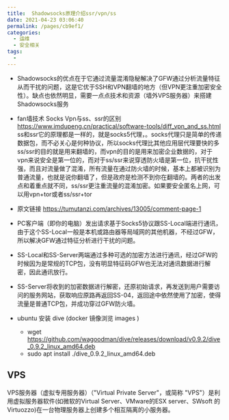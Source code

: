```yaml
---
title:  Shadowsocks原理介绍ssr/vpn/ss
date: 2021-04-23 03:06:40
permalink: /pages/cb9ef1/
categories:
  - 运维
  - 安全相关
tags:
  - 
---
```


- Shadowsocks的优点在于它通过流量混淆隐秘解决了GFW通过分析流量特征从而干扰的问题，这是它优于SSH和VPN翻墙的地方（但VPN更注重加密安全性）。缺点也依然明显，需要一点点技术和资源（墙外VPS服务器）来搭建Shadowsocks服务

- fan墙技术 Socks Vpn与ss、ssr的区别 https://www.imdupeng.cn/practical/software-tools/diff_vpn_and_ss.html
ss和ssr它的原理都是一样的，就是socks5代理，。socks代理只是简单的传递数据包，而不必关心是何种协议，所以socks代理比其他应用层代理要快的多
ss/ssr的目的就是用来翻墙的，而vpn的目的是用来加密企业数据的，对于vpn来说安全是第一位的，而对于ss/ssr来说穿透防火墙是第一位，抗干扰性强，而且对流量做了混淆，所有流量在通过防火墙的时候，基本上都被识别为普通流量，也就是说你翻墙了，但是政府是检测不到你在翻墙的。两者的出发点和着重点就不同，ss/ssr更注重流量的混淆加密。如果要安全匿名上网，可以用vpn+tor或者ss/ssr+tor


- 原文链接  https://tumutanzi.com/archives/13005/comment-page-1
- PC客户端（即你的电脑）发出请求基于Socks5协议跟SS-Local端进行通讯，由于这个SS-Local一般是本机或路由器等局域网的其他机器，不经过GFW，所以解决GFW通过特征分析进行干扰的问题。
- SS-Local和SS-Server两端通过多种可选的加密方法进行通讯，经过GFW的时候因为是常规的TCP包，没有明显特征码GFW也无法对通讯数据进行解密，因此通讯放行。
- SS-Server将收到的加密数据进行解密，还原初始请求，再发送到用户需要访问的服务网站，获取响应原路再返回SS-04，返回途中依然使用了加密，使得流量是普通TCP包，并成功穿过GFW防火墙。


- ubuntu 安装 dive (docker 镜像浏览 images )
  - wget https://github.com/wagoodman/dive/releases/download/v0.9.2/dive_0.9.2_linux_amd64.deb
  - sudo apt install ./dive_0.9.2_linux_amd64.deb


## VPS
VPS服务器（虚拟专用服务器）（"Virtual Private Server"，或简称 "VPS"）是利用虚拟服务器软件(如微软的Virtual Server、VMware的ESX server、SWsoft 的Virtuozzo)在一台物理服务器上创建多个相互隔离的小服务器。



